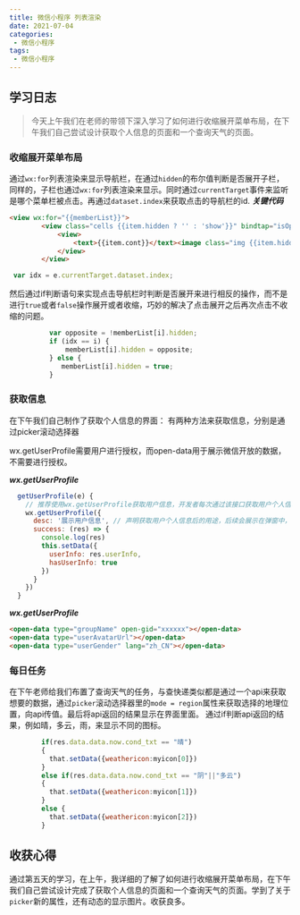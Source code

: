 ```yaml
---
title: 微信小程序 列表渲染
date: 2021-07-04
categories:
 - 微信小程序
tags:
 - 微信小程序 
---
```


## 学习日志

>今天上午我们在老师的带领下深入学习了如何进行收缩展开菜单布局，在下午我们自己尝试设计获取个人信息的页面和一个查询天气的页面。

### 收缩展开菜单布局
通过`wx:for`列表渲染来显示导航栏，在通过`hidden`的布尔值判断是否展开子栏，同样的，子栏也通过`wx:for`列表渲染来显示。同时通过`currentTarget`事件来监听是哪个菜单栏被点击。再通过`dataset.index`来获取点击的导航栏的id.
***关键代码***
```html
<view wx:for="{{memberList}}">
        <view class="cells {{item.hidden ? '' : 'show'}}" bindtap="isOpen"  data-index="{{item.id}}">
            <view>
                <text>{{item.cont}}</text><image class="img {{item.hidden ? '' : 'ro-show'}}" src="{{item.iamges}}" />
            </view>
        </view>
```
```js
 var idx = e.currentTarget.dataset.index;
```
然后通过if判断语句来实现点击导航栏时判断是否展开来进行相反的操作，而不是进行`true`或者`false`操作展开或者收缩，巧妙的解决了点击展开之后再次点击不收缩的问题。

```js
          var opposite = !memberList[i].hidden;
          if (idx == i) {
              memberList[i].hidden = opposite;
          } else {
             memberList[i].hidden = true;
          }
```


### 获取信息

在下午我们自己制作了获取个人信息的界面：
有两种方法来获取信息，分别是通过picker滚动选择器

wx.getUserProfile需要用户进行授权，而open-data用于展示微信开放的数据，不需要进行授权。

***wx.getUserProfile***

```js
  getUserProfile(e) {
    // 推荐使用wx.getUserProfile获取用户信息，开发者每次通过该接口获取用户个人信息均需用户确认，开发者妥善保管用户快速填写的头像昵称，避免重复弹窗
    wx.getUserProfile({
      desc: '展示用户信息', // 声明获取用户个人信息后的用途，后续会展示在弹窗中，请谨慎填写
      success: (res) => {
        console.log(res)
        this.setData({
          userInfo: res.userInfo,
          hasUserInfo: true
        })
      }
    })
  }
```
***wx.getUserProfile***

```html
<open-data type="groupName" open-gid="xxxxxx"></open-data>
<open-data type="userAvatarUrl"></open-data>
<open-data type="userGender" lang="zh_CN"></open-data>
```



### 每日任务

在下午老师给我们布置了查询天气的任务，与查快递类似都是通过一个api来获取想要的数据，通过`picker`滚动选择器里的`mode = region`属性来获取选择的地理位置，向api传值。最后将api返回的结果显示在界面里面。
通过if判断api返回的结果，例如晴，多云，雨，来显示不同的图标。
```js
        if(res.data.data.now.cond_txt == "晴")
        {
          that.setData({weathericon:myicon[0]})
        }
        else if(res.data.data.now.cond_txt == "阴"||"多云")
        {
          that.setData({weathericon:myicon[1]})
        }
        else {
          that.setData({weathericon:myicon[2]})
        }
```




## 收获心得

通过第五天的学习，在上午，我详细的了解了如何进行收缩展开菜单布局，在下午我们自己尝试设计完成了获取个人信息的页面和一个查询天气的页面。学到了关于`picker`新的属性，还有动态的显示图片。收获良多。